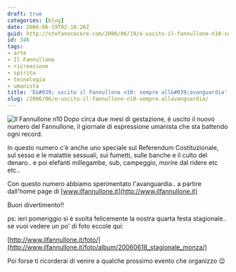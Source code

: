 ```yaml
---
draft: true
categories: [blog]
date: 2006-06-19T02:10:26Z
guid: http://stefanocecere.com/2006/06/19/e-uscito-il-fannullone-n10-sempre-allavanguardia/
id: 346
tags:
- arte
- Il Fannullone
- ricreazione
- spirito
- tecnologia
- umanista
title: 'E&#039; uscito il Fannullone n10: sempre all&#039;avanguardia'
slug: /2006/06/e-uscito-il-fannullone-n10-sempre-allavanguardia/
---
```


[<img align="left" alt="Il Fannullone n10" id="image345" title="Il Fannullone n10" src="http://stefanocecere.com/wp-content/uploads/sites/3/2006/06/ilfannullone_10_cover.jpg" />](http://www.ilfannullone.it) Dopo circa due mesi di gestazione, è uscito il nuovo numero del Fannullone, il giornale di espressione umanista che sta battendo ogni record.

In questo numero c'è anche uno speciale sul Referendum Costituzionale, sul sesso e le malattie sessuali, sui fumetti, sulle banche e il culto del denaro.. e poi elefanti millegambe, sub, campeggio, morire dal ridere etc etc..

Con questo numero abbiamo sperimentato l'avanguardia.. a partire dall'home page di [www.ilfannullone.it](http://www.ilfannullone.it)

Buon divertimento!!

ps: ieri pomeriggio si è svolta felicemente la nostra quarta festa stagionale.. se vuoi vedere un po' di foto eccole qui:
  
[http://www.ilfannullone.it/foto/](http://www.ilfannullone.it/foto/album/20060618_stagionale_monza/)

Poi forse ti ricorderai di venire a qualche prossimo evento che organizzo 😉